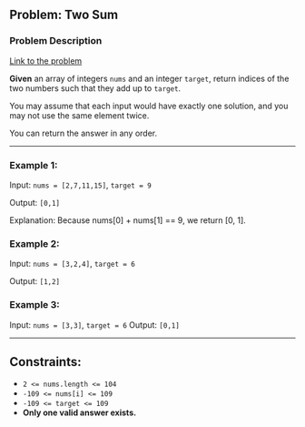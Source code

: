## Problem: Two Sum

### Problem Description
[Link to the problem](https://leetcode.com/explore/featured/card/top-interview-questions-easy/92/array/546/)

**Given** an array of integers `nums` and an integer `target`, return indices of the two numbers such that they add up to `target`.

You may assume that each input would have exactly one solution, and you may not use the same element twice.

You can return the answer in any order.

---

### Example 1:

Input: `nums = [2,7,11,15]`, `target = 9`

Output: `[0,1]`

Explanation: Because nums[0] + nums[1] == 9, we return [0, 1].

### Example 2:

Input: `nums = [3,2,4]`, `target = 6`

Output: `[1,2]`

### Example 3:

Input: `nums = [3,3]`, `target = 6`
Output: `[0,1]`

---

## Constraints:

 - `2 <= nums.length <= 104`
 - `-109 <= nums[i] <= 109`
 - `-109 <= target <= 109`
 - **Only one valid answer exists.**
